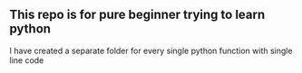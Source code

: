 ## This repo is for pure beginner trying to learn python 
 I have created a separate folder for every single python function with single line code 